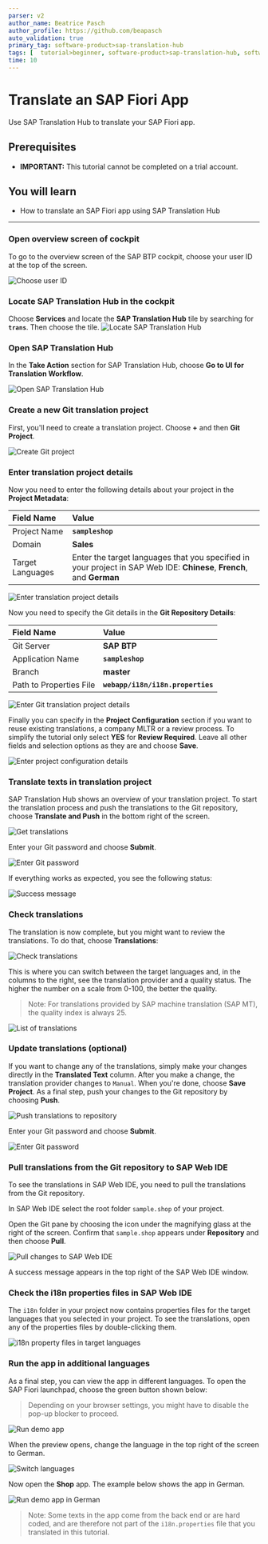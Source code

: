 ```yaml
---
parser: v2
author_name: Beatrice Pasch
author_profile: https://github.com/beapasch
auto_validation: true
primary_tag: software-product>sap-translation-hub
tags: [  tutorial>beginner, software-product>sap-translation-hub, software-product>sap-business-technology-platform, programming-tool>sapui5, tutorial>license ]
time: 10
---
```


# Translate an SAP Fiori App
<!-- description --> Use SAP Translation Hub to translate your SAP Fiori app.

## Prerequisites  
  - **IMPORTANT:** This tutorial cannot be completed on a trial account.

## You will learn  
  - How to translate an SAP Fiori app using SAP Translation Hub


---
### Open overview screen of cockpit

To go to the overview screen of the SAP BTP cockpit, choose your user ID at the top of the screen.

![Choose user ID](sth-translate-fiori-app-choose-user-ID.png)


### Locate SAP Translation Hub in the cockpit


Choose **Services** and locate the **SAP Translation Hub** tile by searching for **`trans`**. Then choose the tile.
![Locate SAP Translation Hub](sth-prep-locate-STH.png)


### Open SAP Translation Hub


In the **Take Action** section for SAP Translation Hub, choose **Go to UI for Translation Workflow**.

![Open SAP Translation Hub](sth-translate-fiori-app-go-to-sth.png)


### Create a new Git translation project


First, you'll need to create a translation project. Choose **+** and then **Git Project**.  

![Create Git project](sth-translate-fiori-app-creategitproject.png)


### Enter translation project details


Now you need to enter the following details about your project in the **Project Metadata**:

Field Name | Value
:-------------  | :-------------
Project Name | **`sampleshop`**
Domain | **Sales**
Target Languages   | Enter the target languages that you specified in your project in SAP Web IDE: **Chinese**, **French**, and **German**

![Enter translation project details](sth-translate-fiori-app-project-details.png)

Now you need to specify the Git details in the **Git Repository Details**:

Field Name | Value
:-------------  | :-------------
Git Server | **SAP BTP**
Application Name | **`sampleshop`**
Branch | **master**
Path to Properties File | **`webapp/i18n/i18n.properties`**

![Enter Git translation project details](sth-translate-fiori-app-git-details.png)

Finally you can specify in the **Project Configuration** section if you want to reuse existing translations, a company MLTR or a review process.
To simplify the tutorial only select **YES** for **Review Required**.
Leave all other fields and selection options as they are and choose **Save**.

![Enter project configuration details](sth-translate-fiori-app-project-configuration-details.png)


### Translate texts in translation project


SAP Translation Hub shows an overview of your translation project. To start the translation process and push the translations to the Git repository, choose **Translate and Push** in the bottom right of the screen.

![Get translations](sth-translate-fiori-app-get-translations.png)

Enter your Git password and choose **Submit**.

![Enter Git password](sth-translate-fiori-app-enter-git-password.png)

If everything works as expected, you see the following status:

![Success message](sth-translate-fiori-app-success-status.png)



### Check translations


The translation is now complete, but you might want to review the translations. To do that, choose **Translations**:

![Check translations](sth-translate-fiori-app-translations.png)

This is where you can switch between the target languages and, in the columns to the right, see the translation provider and a quality status. The higher the number on a scale from 0-100, the better the quality.
> Note: For translations provided by SAP machine translation (SAP MT), the quality index is always 25.

![List of translations](sth-translate-fiori-app-list-of-translations.png)


### Update translations (optional)


If you want to change any of the translations, simply make your changes directly in the **Translated Text** column. After you make a change, the translation provider changes to `Manual`.
When you're done, choose **Save Project**.
As a final step, push your changes to the Git repository by choosing **Push**.

![Push translations to repository](sth-translate-fiori-push-changes-repo.png)

Enter your Git password and choose **Submit**.

![Enter Git password](sth-translate-fiori-app-enter-git-password.png)


### Pull translations from the Git repository to SAP Web IDE


To see the translations in SAP Web IDE, you need to pull the translations from the Git repository.

In SAP Web IDE select the root folder `sample.shop` of your project.

Open the Git pane by choosing the icon under the magnifying glass at the right of the screen. Confirm that `sample.shop` appears under **Repository** and then choose **Pull**.

![Pull changes to SAP Web IDE](sth-translate-fiori-app-pull-to-ide.png)

A success message appears in the top right of the SAP Web IDE window.


### Check the i18n properties files in SAP Web IDE


The `i18n` folder in your project now contains properties files for the target languages that you selected in your project. To see the translations, open any of the properties files by double-clicking them.

![i18n property files in target languages](sth-translate-fiori-app-i18n-lang-properties-files.png)


### Run the app in additional languages


As a final step, you can view the app in different languages. To open the SAP Fiori launchpad, choose the green button shown below:
> Depending on your browser settings, you might have to disable the pop-up blocker to proceed.

![Run demo app](sth-translate-fiori-app-run-demo.png)

When the preview opens, change the language in the top right of the screen to German.

![Switch languages](sth-translate-fiori-app-switch-languages.png)

Now open the **Shop** app. The example below shows the app in German.

![Run demo app in German](sth-translate-fiori-app-man-prods.png)

> Note: Some texts in the app come from the back end or are hard coded, and are therefore not part of the `i18n.properties` file that you translated in this tutorial.



